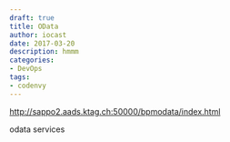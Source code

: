 ```yaml
---
draft: true
title: OData
author: iocast
date: 2017-03-20
description: hmmm
categories:
- DevOps
tags:
- codenvy
---
```


http://sappo2.aads.ktag.ch:50000/bpmodata/index.html

odata services


